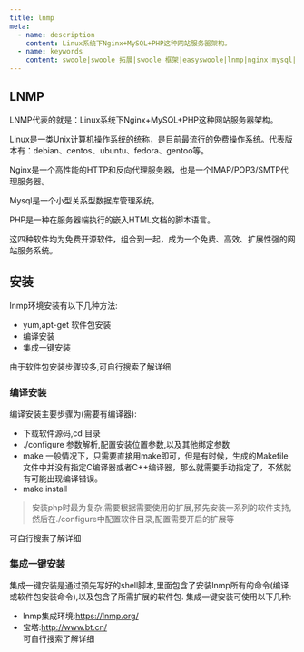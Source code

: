 ```yaml
---
title: lnmp
meta:
  - name: description
    content: Linux系统下Nginx+MySQL+PHP这种网站服务器架构。  
  - name: keywords
    content: swoole|swoole 拓展|swoole 框架|easyswoole|lnmp|nginx|mysql|php
---
```

## LNMP
LNMP代表的就是：Linux系统下Nginx+MySQL+PHP这种网站服务器架构。  

Linux是一类Unix计算机操作系统的统称，是目前最流行的免费操作系统。代表版本有：debian、centos、ubuntu、fedora、gentoo等。  

Nginx是一个高性能的HTTP和反向代理服务器，也是一个IMAP/POP3/SMTP代理服务器。  

Mysql是一个小型关系型数据库管理系统。    

PHP是一种在服务器端执行的嵌入HTML文档的脚本语言。  

这四种软件均为免费开源软件，组合到一起，成为一个免费、高效、扩展性强的网站服务系统。  


## 安装
lnmp环境安装有以下几种方法:
* yum,apt-get 软件包安装
* 编译安装
* 集成一键安装

由于软件包安装步骤较多,可自行搜索了解详细

### 编译安装
编译安装主要步骤为(需要有编译器):
* 下载软件源码,cd 目录
* ./configure 参数解析,配置安装位置参数,以及其他绑定参数
* make 一般情况下，只需要直接用make即可，但是有时候，生成的Makefile文件中并没有指定C编译器或者C++编译器，那么就需要手动指定了，不然就有可能出现编译错误。
* make install 
>安装php时最为复杂,需要根据需要使用的扩展,预先安装一系列的软件支持,然后在./configure中配置软件目录,配置需要开启的扩展等

可自行搜索了解详细
### 集成一键安装
集成一键安装是通过预先写好的shell脚本,里面包含了安装lnmp所有的命令(编译或软件包安装命令),以及包含了所需扩展的软件包.
集成一键安装可使用以下几种:
* lnmp集成环境:https://lnmp.org/   
* 宝塔:http://www.bt.cn/  
可自行搜索了解详细

